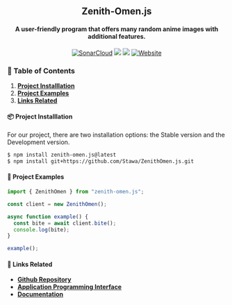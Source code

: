 <h2 align="center">
    Zenith-Omen.js
</h2>

<h4 align="center">
    A user-friendly program that offers many random anime images with additional features.
</h4>

<p align="center">
    <a href="https://sonarcloud.io/project/overview?id=Stawa_ZenithOmen.js"><img src="https://sonarcloud.io/api/project_badges/measure?project=Stawa_ZenithOmen.js&metric=reliability_rating" alt="SonarCloud" /></a>
    <a href="https://www.npmjs.com/package/zenith-omen.js"><img src="https://img.shields.io/npm/dm/zenith-omen.js"></a>
    <a href="https://zenith-omen.vercel.app/api/v1"><img src="https://img.shields.io/website?down_color=critical&down_message=offline&style=flat&up_color=4CBB17&up_message=online&url=https://zenith-omen.vercel.app/api/v1"></a>
    <a href="https://stawa.github.io/ZenithOmen.js/"><img alt="Website" src="https://img.shields.io/website?url=https%3A%2F%2Fstawa.github.io%2FZenithOmen.js%2F&up_message=available&up_color=1F51FF&down_color=critical&style=flat&logo=github&label=documentation">
    </a>
</p>

<h3> <span class="emoji">📜</span> Table of Contents </h3>

1. <a href="#--project-installlation-"> <b>Project Installlation</b> </a>
2. <a href="#--project-examples-"> <b>Project Examples</b> </a>
3. <a href="#--links-related-"> <b>Links Related</b> </a>

<h4> <span class="emoji">📦</span> Project Installlation </h4>

<p> For our project, there are two installation options: the Stable version and the Development version. </p>

```bash
$ npm install zenith-omen.js@latest
$ npm install git+https://github.com/Stawa/ZenithOmen.js.git
```

<h4> <span class="emoji">📄</span> Project Examples </h4>

```ts
import { ZenithOmen } from "zenith-omen.js";

const client = new ZenithOmen();

async function example() {
  const bite = await client.bite();
  console.log(bite);
}

example();
```

<h4> <span class="emoji">🔗</span> Links Related </h4>

- **[Github Repository](https://github.com/Stawa/ZenithOmen.js)**
- **[Application Programming Interface](https://zenith-omen.vercel.app/api/v1/)**
- **[Documentation](https://stawa.github.io/ZenithOmen.js/)**
